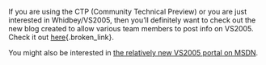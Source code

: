 If you are using the CTP (Community Technical Preview) or you are just interested in Whidbey/VS2005, then you&#8217;ll definitely want to check out the new blog created to allow various team members to post info on VS2005. Check it out [here](http://weblogs.asp.net/vs2005news/){.broken_link}.

You might also be interested in [the relatively new VS2005 portal on MSDN](http://msdn.microsoft.com/vs2005/).